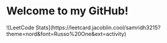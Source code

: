 

<h1> Welcome to my GitHub! </h1>
![LeetCode Stats](https://leetcard.jacoblin.cool/samridh3215?theme=nord&font=Russo%20One&ext=activity)
<!--
**samridh3215/samridh3215** is a ✨ _special_ ✨ repository because its `README.md` (this file) appears on your GitHub profile.

Here are some ideas to get you started:

- 🔭 I’m currently working on ...
- 🌱 I’m currently learning ...
- 👯 I’m looking to collaborate on ...
- 🤔 I’m looking for help with ...
- 💬 Ask me about ...
- 📫 How to reach me: ...
- 😄 Pronouns: ...
- ⚡ Fun fact: ...
-->
